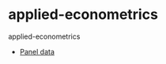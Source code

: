 # applied-econometrics
applied-econometrics


- [Panel data](https://sites.google.com/site/econometricsacademy/masters-econometrics/panel-data-models?authuser=0)